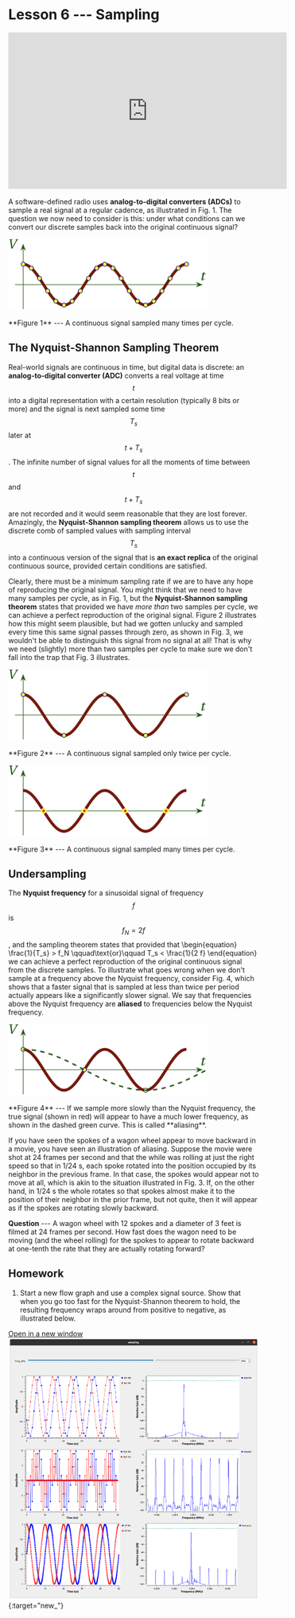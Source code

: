 # Lesson 6 --- Sampling


<iframe width="560" height="315" src="https://www.youtube.com/embed/gVd9JG8JaCQ" title="YouTube video player" frameborder="0" allow="accelerometer; autoplay; clipboard-write; encrypted-media; gyroscope; picture-in-picture" allowfullscreen></iframe>

<br>

A software-defined radio uses **analog-to-digital converters (ADCs)** to sample a real signal at a regular cadence, as illustrated in Fig. 1. The question we now need to consider is this: under what conditions can we convert our discrete samples back into the original continuous signal?

<p class='center' markdown='0'>
  <img src='figs/samp1.png' alt='sampling fast' style='width: 400px;'>
</p>

<p class='mycap' markdown='1'>
**Figure 1** --- A continuous signal sampled many times per cycle.
</p>

## The Nyquist-Shannon Sampling Theorem

Real-world signals are continuous in time, but digital data is discrete: an **analog-to-digital converter (ADC)** converts a real voltage at time $$t$$ into a digital representation with a certain resolution (typically 8 bits or more) and the signal is next sampled some time $$T_s$$ later at $$t + T_s$$. The infinite number of signal values for all the moments of time between $$t$$ and $$t+T_s$$ are not recorded and it would seem reasonable that they are lost forever. Amazingly, the **Nyquist-Shannon sampling theorem** allows us to use the discrete comb of sampled values with sampling interval $$T_s$$ into a continuous version of the signal that is  **an exact replica** of the original continuous source, provided certain conditions are satisfied.

Clearly, there must be a minimum sampling rate if we are to have any hope of reproducing the original signal. You might think that we need to have many samples per cycle, as in Fig. 1, but the **Nyquist-Shannon sampling theorem** states that provided we have _more than_ two samples per cycle, we can achieve a perfect reproduction of the original signal. Figure 2 illustrates how this might seem plausible, but had we gotten unlucky and sampled every time this same signal passes through zero, as shown in Fig. 3, we wouldn't be able to distinguish this signal from no signal at all! That is why we need (slightly) more than two samples per cycle to make sure we don't fall into the trap that Fig. 3 illustrates.

<p class='center' markdown='0'>
  <img src='figs/samp2.png' alt='sampling fast' style='width: 400px;'>
</p>

<p class='mycap' markdown='1'>
**Figure 2** --- A continuous signal sampled only twice per cycle.
</p>

<p class='center' markdown='0'>
  <img src='figs/samp3.png' alt='sampling fast' style='width: 400px;'>
</p>

<p class='mycap' markdown='1'>
**Figure 3** --- A continuous signal sampled many times per cycle.
</p>

## Undersampling

The **Nyquist frequency** for a sinusoidal signal of frequency $$f$$ is $$f_{N} = 2 f$$, and the sampling theorem states that provided that
\begin{equation}
    \frac{1}{T_s} > f_N \qquad\text{or}\qquad
    T_s < \frac{1}{2 f}
\end{equation}
we can achieve a perfect reproduction of the original continuous signal from the discrete samples. To illustrate what goes wrong when we don't sample at a frequency above the Nyquist frequency, consider Fig. 4, which shows that a faster signal that is sampled at less than twice per period actually appears like a significantly slower signal. We say that frequencies above the Nyquist frequency are **aliased** to frequencies below the Nyquist frequency.

<p class='center' markdown='0'>
  <img src='figs/samp4.png' alt='aliasing from undersamplming' style='width: 400px;'>
</p>

<p class='mycap' markdown='1'>
**Figure 4** --- If we sample more slowly than the Nyquist frequency, the true signal (shown in red) will appear to have a much lower frequency, as shown in the dashed green curve. This is called **aliasing**.
</p>

If you have seen the spokes of a wagon wheel appear to move backward in a movie, you have seen an illustration of aliasing. Suppose the movie were shot at 24 frames per second and that the while was rolling at just the right speed so that in 1/24 s, each spoke rotated into the position occupied by its neighbor in the previous frame. In that case, the spokes would appear not to move at all, which is akin to the situation illustrated in Fig. 3. If, on the other hand, in 1/24 s the whole rotates so that spokes almost make it to the position of their neighbor in the prior frame, but not quite, then it will appear as if the spokes are rotating slowly backward.

**Question** --- A wagon wheel with 12 spokes and a diameter of 3 feet is filmed at 24 frames per second. How fast does the wagon need to be moving (and the wheel rolling) for the spokes to appear to rotate backward at one-tenth the rate that they are actually rotating forward?

## Homework

 1. Start a new flow graph and use a complex signal source. Show that when you go too fast for the Nyquist-Shannon theorem to hold, the resulting frequency wraps around from positive to negative, as illustrated below.

 [Open in a new window <img src="figs/sampling.png">](figs/sampling.png){:target="new_"}
